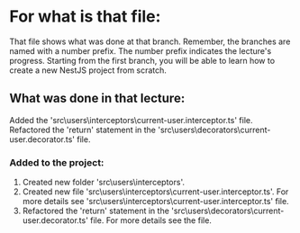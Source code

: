 # For what is that file:  
That file shows what was done at that branch. Remember, the branches are named with a number prefix. The number prefix indicates the lecture's progress. Starting from the first branch, you will be able to learn how to create a new NestJS project from scratch.  

## What was done in that lecture:  
Added the 'src\users\interceptors\current-user.interceptor.ts' file. 
Refactored the 'return' statement in the 'src\users\decorators\current-user.decorator.ts' file.

### Added to the project:  
1. Created new folder 'src\users\interceptors'.
2. Created new file 'src\users\interceptors\current-user.interceptor.ts'. For more details see 'src\users\interceptors\current-user.interceptor.ts' file.
3. Refactored the 'return' statement in the 'src\users\decorators\current-user.decorator.ts' file. For more details see the file.